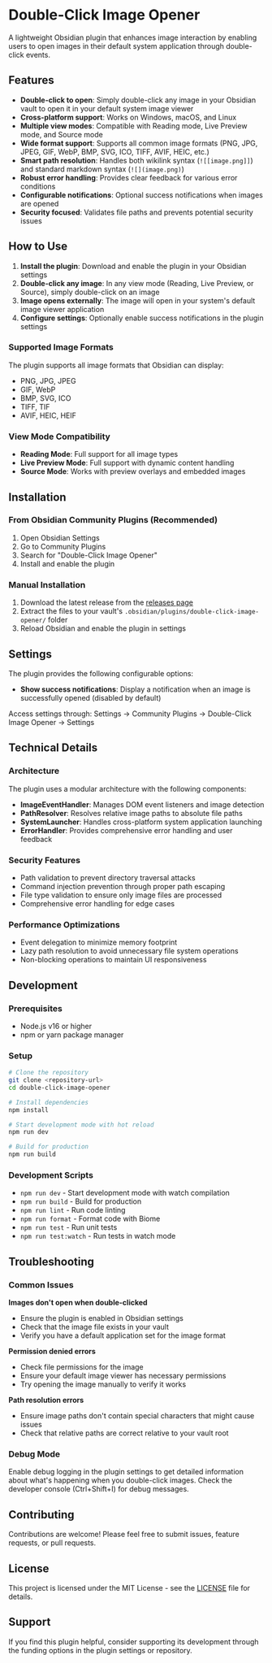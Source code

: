 # Double-Click Image Opener

A lightweight Obsidian plugin that enhances image interaction by enabling users to open images in their default system application through double-click events.

## Features

- **Double-click to open**: Simply double-click any image in your Obsidian vault to open it in your default system image viewer
- **Cross-platform support**: Works on Windows, macOS, and Linux
- **Multiple view modes**: Compatible with Reading mode, Live Preview mode, and Source mode
- **Wide format support**: Supports all common image formats (PNG, JPG, JPEG, GIF, WebP, BMP, SVG, ICO, TIFF, AVIF, HEIC, etc.)
- **Smart path resolution**: Handles both wikilink syntax (`![[image.png]]`) and standard markdown syntax (`![](image.png)`)
- **Robust error handling**: Provides clear feedback for various error conditions
- **Configurable notifications**: Optional success notifications when images are opened
- **Security focused**: Validates file paths and prevents potential security issues

## How to Use

1. **Install the plugin**: Download and enable the plugin in your Obsidian settings
2. **Double-click any image**: In any view mode (Reading, Live Preview, or Source), simply double-click on an image
3. **Image opens externally**: The image will open in your system's default image viewer application
4. **Configure settings**: Optionally enable success notifications in the plugin settings

### Supported Image Formats

The plugin supports all image formats that Obsidian can display:
- PNG, JPG, JPEG
- GIF, WebP
- BMP, SVG, ICO
- TIFF, TIF
- AVIF, HEIC, HEIF

### View Mode Compatibility

- **Reading Mode**: Full support for all image types
- **Live Preview Mode**: Full support with dynamic content handling
- **Source Mode**: Works with preview overlays and embedded images

## Installation

### From Obsidian Community Plugins (Recommended)

1. Open Obsidian Settings
2. Go to Community Plugins
3. Search for "Double-Click Image Opener"
4. Install and enable the plugin

### Manual Installation

1. Download the latest release from the [releases page](https://github.com/atman-33/double-click-image-opener/releases)
2. Extract the files to your vault's `.obsidian/plugins/double-click-image-opener/` folder
3. Reload Obsidian and enable the plugin in settings

## Settings

The plugin provides the following configurable options:

- **Show success notifications**: Display a notification when an image is successfully opened (disabled by default)

Access settings through: Settings → Community Plugins → Double-Click Image Opener → Settings

## Technical Details

### Architecture

The plugin uses a modular architecture with the following components:

- **ImageEventHandler**: Manages DOM event listeners and image detection
- **PathResolver**: Resolves relative image paths to absolute file paths
- **SystemLauncher**: Handles cross-platform system application launching
- **ErrorHandler**: Provides comprehensive error handling and user feedback

### Security Features

- Path validation to prevent directory traversal attacks
- Command injection prevention through proper path escaping
- File type validation to ensure only image files are processed
- Comprehensive error handling for edge cases

### Performance Optimizations

- Event delegation to minimize memory footprint
- Lazy path resolution to avoid unnecessary file system operations
- Non-blocking operations to maintain UI responsiveness

## Development

### Prerequisites

- Node.js v16 or higher
- npm or yarn package manager

### Setup

```bash
# Clone the repository
git clone <repository-url>
cd double-click-image-opener

# Install dependencies
npm install

# Start development mode with hot reload
npm run dev

# Build for production
npm run build
```

### Development Scripts

- `npm run dev` - Start development mode with watch compilation
- `npm run build` - Build for production
- `npm run lint` - Run code linting
- `npm run format` - Format code with Biome
- `npm run test` - Run unit tests
- `npm run test:watch` - Run tests in watch mode

## Troubleshooting

### Common Issues

**Images don't open when double-clicked**
- Ensure the plugin is enabled in Obsidian settings
- Check that the image file exists in your vault
- Verify you have a default application set for the image format

**Permission denied errors**
- Check file permissions for the image
- Ensure your default image viewer has necessary permissions
- Try opening the image manually to verify it works

**Path resolution errors**
- Ensure image paths don't contain special characters that might cause issues
- Check that relative paths are correct relative to your vault root

### Debug Mode

Enable debug logging in the plugin settings to get detailed information about what's happening when you double-click images. Check the developer console (Ctrl+Shift+I) for debug messages.

## Contributing

Contributions are welcome! Please feel free to submit issues, feature requests, or pull requests.

## License

This project is licensed under the MIT License - see the [LICENSE](LICENSE) file for details.

## Support

If you find this plugin helpful, consider supporting its development through the funding options in the plugin settings or repository.

